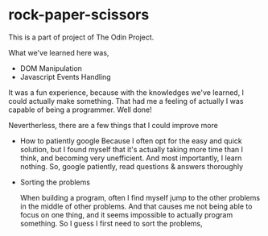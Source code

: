 # rock-paper-scissors

This is a part of project of The Odin Project.

What we've learned here was,
* DOM Manipulation
* Javascript Events Handling

It was a fun experience, because with the knowledges we've learned,
I could actually make something.
That had me a feeling of actually I was capable of being a programmer.
Well done!

Nevertherless, there are a few things that I could improve more
* How to patiently google
               Because I often opt for the easy and quick solution, but I found myself that
    it's actually taking more time than I think, and becoming very unefficient.
    And most importantly, I learn nothing. So, google patiently, read questions & answers thoroughly

* Sorting the problems

    When building a program, often I find myself jump to the other problems in the middle
of other problems. And that causes me not being able to focus on one thing, and it seems
impossible to actually program something. So I guess I first need to sort the problems,

